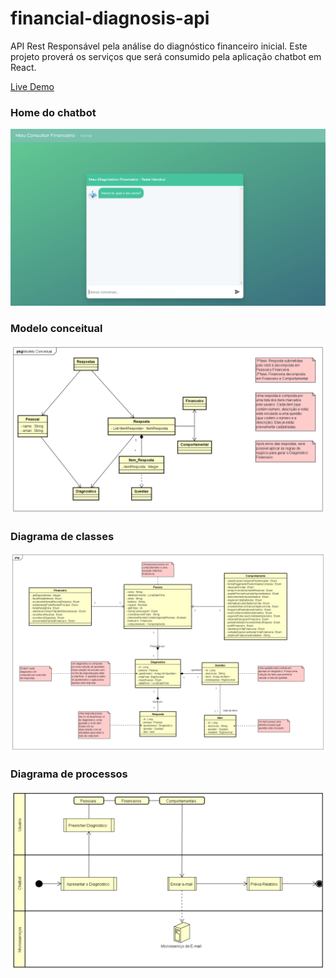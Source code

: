 # financial-diagnosis-api
API Rest Responsável pela análise do diagnóstico financeiro inicial. Este projeto proverá os serviços que será consumido pela aplicação chatbot em React.

<a href="https://chatbot-mcf-app.herokuapp.com/">Live Demo </a>

### Home do chatbot
<img src="https://github.com/dionlan/chatbot-mcf-app/blob/master/src/assets/to_readme/screenshot.PNG" alt="Home do chatbot"/>

### Modelo conceitual
<img src="https://github.com/dionlan/chatbot-mcf-app/blob/master/src/assets/to_readme/Modelo%20Conceitual.png" alt="Modelo conceitual"/>

### Diagrama de classes 
<img src="https://github.com/dionlan/chatbot-mcf-app/blob/master/src/assets/to_readme/Diagrama%20de%20Classe%20MCF.png" alt="Diagrama de classes"/>

### Diagrama de processos
<img src="https://github.com/dionlan/chatbot-mcf-app/blob/master/src/assets/to_readme/Diagrama%20de%20Processos.png" alt="Diagrama de processos"/>

